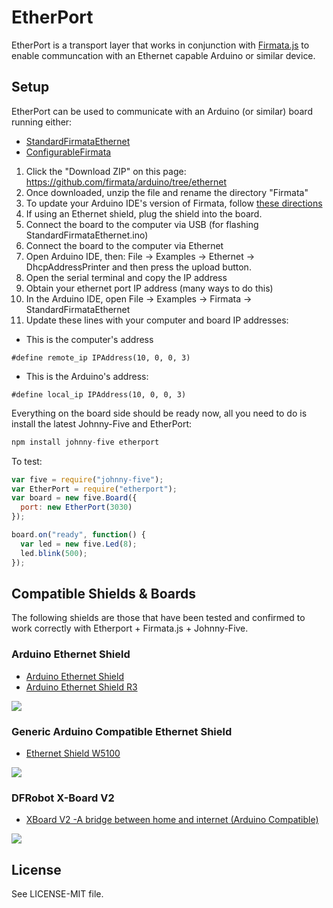 # EtherPort

EtherPort is a transport layer that works in conjunction with [Firmata.js]() to enable communcation with an Ethernet capable Arduino or similar device. 


## Setup

EtherPort can be used to communicate with an Arduino (or similar) board running either: 

- [StandardFirmataEthernet](https://github.com/firmata/arduino/tree/ethernet)
- [ConfigurableFirmata](https://github.com/firmata/arduino/tree/configurable)



1. Click the "Download ZIP" on this page: https://github.com/firmata/arduino/tree/ethernet
2. Once downloaded, unzip the file and rename the directory "Firmata"
3. To update your Arduino IDE's version of Firmata, follow [these directions](https://github.com/firmata/arduino/tree/ethernet#updating-firmata-in-the-arduino-ide)
4. If using an Ethernet shield, plug the shield into the board.
5. Connect the board to the computer via USB (for flashing StandardFirmataEthernet.ino)
6. Connect the board to the computer via Ethernet 
7. Open Arduino IDE, then: File -> Examples -> Ethernet -> DhcpAddressPrinter and then press the upload button.
8. Open the serial terminal and copy the IP address
9. Obtain your ethernet port IP address (many ways to do this)
10. In the Arduino IDE, open File -> Examples -> Firmata -> StandardFirmataEthernet
11. Update these lines with your computer and board IP addresses: 
  - This is the computer's address 
  ```
  #define remote_ip IPAddress(10, 0, 0, 3)
  ```
  - This is the Arduino's address:

  ```
  #define local_ip IPAddress(10, 0, 0, 3)
  ```

Everything on the board side should be ready now, all you need to do is install the latest Johnny-Five and EtherPort: 

```js
npm install johnny-five etherport
```

To test: 

```js
var five = require("johnny-five");
var EtherPort = require("etherport");
var board = new five.Board({ 
  port: new EtherPort(3030) 
});

board.on("ready", function() {
  var led = new five.Led(8);
  led.blink(500);
});
```

## Compatible Shields & Boards

The following shields are those that have been tested and confirmed to work correctly with Etherport + Firmata.js + Johnny-Five.


### Arduino Ethernet Shield 

- [Arduino Ethernet Shield](https://www.arduino.cc/en/Main/ArduinoEthernetShield)
- [Arduino Ethernet Shield R3](http://www.amazon.com/Arduino-Rev3-Ethernet-Shield-R3/dp/B006UT97FE)

![](https://raw.githubusercontent.com/rwaldron/etherport/5521fe4d9f7dd65f552351b5e85276f1d383c824/shields/arduino-ethernet.jpg)

### Generic Arduino Compatible Ethernet Shield

- [Ethernet Shield W5100](http://www.amazon.com/JBtek-Ethernet-Micro-sd-Arduino-Duemilanove/dp/B00RIKTVOG/)

![](https://raw.githubusercontent.com/rwaldron/etherport/5f610ed0e8cd43cd60315e1265c6baece2270d0d/shields/hanrun-ethernet.jpg)


### DFRobot X-Board V2

- [XBoard V2 -A bridge between home and internet (Arduino Compatible)](http://www.dfrobot.com/index.php?route=product/product&product_id=564#.VeSD5tNViko)

![](https://raw.githubusercontent.com/rwaldron/etherport/5f610ed0e8cd43cd60315e1265c6baece2270d0d/shields/dfrobot-arduino-compatible-xboard.jpg)





## License
See LICENSE-MIT file.

